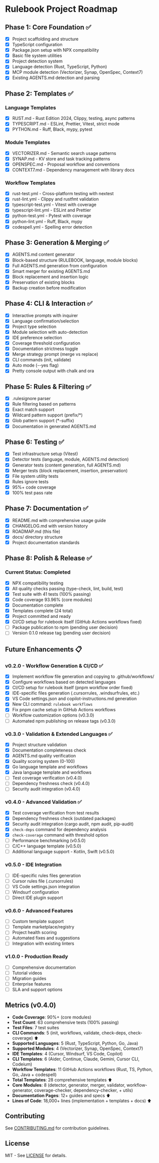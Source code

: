 # Rulebook Project Roadmap

## Phase 1: Core Foundation ✅

- [x] Project scaffolding and structure
- [x] TypeScript configuration
- [x] Package.json setup with NPX compatibility
- [x] Basic file system utilities
- [x] Project detection system
- [x] Language detection (Rust, TypeScript, Python)
- [x] MCP module detection (Vectorizer, Synap, OpenSpec, Context7)
- [x] Existing AGENTS.md detection and parsing

## Phase 2: Templates ✅

### Language Templates
- [x] RUST.md - Rust Edition 2024, Clippy, testing, async patterns
- [x] TYPESCRIPT.md - ESLint, Prettier, Vitest, strict mode
- [x] PYTHON.md - Ruff, Black, mypy, pytest

### Module Templates
- [x] VECTORIZER.md - Semantic search usage patterns
- [x] SYNAP.md - KV store and task tracking patterns
- [x] OPENSPEC.md - Proposal workflow and conventions
- [x] CONTEXT7.md - Dependency management with library docs

### Workflow Templates
- [x] rust-test.yml - Cross-platform testing with nextest
- [x] rust-lint.yml - Clippy and rustfmt validation
- [x] typescript-test.yml - Vitest with coverage
- [x] typescript-lint.yml - ESLint and Prettier
- [x] python-test.yml - Pytest with coverage
- [x] python-lint.yml - Ruff, Black, mypy
- [x] codespell.yml - Spelling error detection

## Phase 3: Generation & Merging ✅

- [x] AGENTS.md content generator
- [x] Block-based structure (RULEBOOK, language, module blocks)
- [x] Full AGENTS.md generation from configuration
- [x] Smart merger for existing AGENTS.md
- [x] Block replacement and insertion logic
- [x] Preservation of existing blocks
- [x] Backup creation before modification

## Phase 4: CLI & Interaction ✅

- [x] Interactive prompts with inquirer
- [x] Language confirmation/selection
- [x] Project type selection
- [x] Module selection with auto-detection
- [x] IDE preference selection
- [x] Coverage threshold configuration
- [x] Documentation strictness toggle
- [x] Merge strategy prompt (merge vs replace)
- [x] CLI commands (init, validate)
- [x] Auto mode (--yes flag)
- [x] Pretty console output with chalk and ora

## Phase 5: Rules & Filtering ✅

- [x] .rulesignore parser
- [x] Rule filtering based on patterns
- [x] Exact match support
- [x] Wildcard pattern support (prefix/*)
- [x] Glob pattern support (*-suffix)
- [x] Documentation in generated AGENTS.md

## Phase 6: Testing ✅

- [x] Test infrastructure setup (Vitest)
- [x] Detector tests (language, module, AGENTS.md detection)
- [x] Generator tests (content generation, full AGENTS.md)
- [x] Merger tests (block replacement, insertion, preservation)
- [x] File system utility tests
- [x] Rules ignore tests
- [x] 95%+ code coverage
- [x] 100% test pass rate

## Phase 7: Documentation ✅

- [x] README.md with comprehensive usage guide
- [x] CHANGELOG.md with version history
- [x] ROADMAP.md (this file)
- [x] docs/ directory structure
- [x] Project documentation standards

## Phase 8: Polish & Release ✅

### Current Status: Completed

- [x] NPX compatibility testing
- [x] All quality checks passing (type-check, lint, build, test)
- [x] Test suite with 41 tests (100% passing)
- [x] Code coverage 93.96% (core modules)
- [x] Documentation complete
- [x] Templates complete (24 total)
- [x] Project committed and ready
- [x] CI/CD setup for rulebook itself (GitHub Actions workflows fixed)
- [ ] Package publication to npm (pending user decision)
- [ ] Version 0.1.0 release tag (pending user decision)

## Future Enhancements 📋

### v0.2.0 - Workflow Generation & CI/CD ✅

- [x] Implement workflow file generation and copying to .github/workflows/
- [x] Configure workflows based on detected languages
- [x] CI/CD setup for rulebook itself (pnpm workflow order fixed)
- [x] IDE-specific files generation (.cursorrules, .windsurfrules, etc.)
- [x] VS Code settings.json and copilot-instructions.md generation
- [x] New CLI command: `rulebook workflows`
- [x] Fix pnpm cache setup in GitHub Actions workflows
- [ ] Workflow customization options (v0.3.0)
- [ ] Automated npm publishing on release tags (v0.3.0)

### v0.3.0 - Validation & Extended Languages ✅

- [x] Project structure validation
- [x] Documentation completeness check  
- [x] AGENTS.md quality verification
- [x] Quality scoring system (0-100)
- [x] Go language template and workflows
- [x] Java language template and workflows
- [ ] Test coverage verification (v0.4.0)
- [ ] Dependency freshness check (v0.4.0)
- [ ] Security audit integration (v0.4.0)

### v0.4.0 - Advanced Validation ✅

- [x] Test coverage verification from test results
- [x] Dependency freshness check (outdated packages)
- [x] Security audit integration (cargo audit, npm audit, pip-audit)
- [x] `check-deps` command for dependency analysis
- [x] `check-coverage` command with threshold option
- [ ] Performance benchmarking (v0.5.0)
- [ ] C/C++ language template (v0.5.0)
- [ ] Additional language support - Kotlin, Swift (v0.5.0)

### v0.5.0 - IDE Integration
- [ ] IDE-specific rules files generation
- [ ] Cursor rules file (.cursorrules)
- [ ] VS Code settings.json integration
- [ ] Windsurf configuration
- [ ] Direct IDE plugin support

### v0.6.0 - Advanced Features
- [ ] Custom template support
- [ ] Template marketplace/registry
- [ ] Project health scoring
- [ ] Automated fixes and suggestions
- [ ] Integration with existing linters

### v1.0.0 - Production Ready
- [ ] Comprehensive documentation
- [ ] Tutorial videos
- [ ] Migration guides
- [ ] Enterprise features
- [ ] SLA and support options

## Metrics (v0.4.0)

- **Code Coverage**: 90%+ (core modules)
- **Test Count**: 63 comprehensive tests (100% passing)
- **Test Files**: 7 test suites
- **CLI Commands**: 5 (init, workflows, validate, check-deps, check-coverage) ⬆️
- **Supported Languages**: 5 (Rust, TypeScript, Python, Go, Java)
- **Supported Modules**: 4 (Vectorizer, Synap, OpenSpec, Context7)
- **IDE Templates**: 4 (Cursor, Windsurf, VS Code, Copilot)
- **CLI Templates**: 6 (Aider, Continue, Claude, Gemini, Cursor CLI, Codeium)
- **Workflow Templates**: 11 GitHub Actions workflows (Rust, TS, Python, Go, Java + codespell)
- **Total Templates**: 28 comprehensive templates ⬆️
- **Core Modules**: 8 (detector, generator, merger, validator, workflow-generator, coverage-checker, dependency-checker, + utils)
- **Documentation Pages**: 12+ guides and specs ⬆️
- **Lines of Code**: 18,000+ lines (implementation + templates + docs) ⬆️

## Contributing

See [CONTRIBUTING.md](../CONTRIBUTING.md) for contribution guidelines.

## License

MIT - See [LICENSE](../LICENSE) for details.

